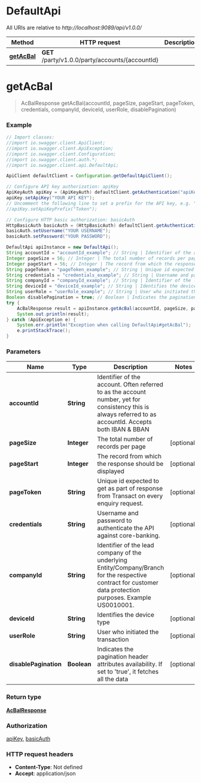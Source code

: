 # DefaultApi

All URIs are relative to *http://localhost:9089/api/v1.0.0/*

Method | HTTP request | Description
------------- | ------------- | -------------
[**getAcBal**](DefaultApi.md#getAcBal) | **GET** /party/v1.0.0/party/accounts/{accountId} | 


<a name="getAcBal"></a>
# **getAcBal**
> AcBalResponse getAcBal(accountId, pageSize, pageStart, pageToken, credentials, companyId, deviceId, userRole, disablePagination)



### Example
```java
// Import classes:
//import io.swagger.client.ApiClient;
//import io.swagger.client.ApiException;
//import io.swagger.client.Configuration;
//import io.swagger.client.auth.*;
//import io.swagger.client.api.DefaultApi;

ApiClient defaultClient = Configuration.getDefaultApiClient();

// Configure API key authorization: apiKey
ApiKeyAuth apiKey = (ApiKeyAuth) defaultClient.getAuthentication("apiKey");
apiKey.setApiKey("YOUR API KEY");
// Uncomment the following line to set a prefix for the API key, e.g. "Token" (defaults to null)
//apiKey.setApiKeyPrefix("Token");

// Configure HTTP basic authorization: basicAuth
HttpBasicAuth basicAuth = (HttpBasicAuth) defaultClient.getAuthentication("basicAuth");
basicAuth.setUsername("YOUR USERNAME");
basicAuth.setPassword("YOUR PASSWORD");

DefaultApi apiInstance = new DefaultApi();
String accountId = "accountId_example"; // String | Identifier of the account. Often referred to as the account number, yet for consistency this is always referred to as accountId. Accepts both IBAN & BBAN
Integer pageSize = 56; // Integer | The total number of records per page
Integer pageStart = 56; // Integer | The record from which the response should be displayed
String pageToken = "pageToken_example"; // String | Unique id expected to get as part of response from Transact on every enquiry request.
String credentials = "credentials_example"; // String | Username and password to authenticate the API against core-banking.
String companyId = "companyId_example"; // String | Identifier of the lead company of the underlying Entity/Company/Branch for the respective contract for customer data protection purposes. Example US0010001.
String deviceId = "deviceId_example"; // String | Identifies the device type
String userRole = "userRole_example"; // String | User who initiated the transaction
Boolean disablePagination = true; // Boolean | Indicates the pagination header attributes availability. If set to 'true', it fetches all the data
try {
    AcBalResponse result = apiInstance.getAcBal(accountId, pageSize, pageStart, pageToken, credentials, companyId, deviceId, userRole, disablePagination);
    System.out.println(result);
} catch (ApiException e) {
    System.err.println("Exception when calling DefaultApi#getAcBal");
    e.printStackTrace();
}
```

### Parameters

Name | Type | Description  | Notes
------------- | ------------- | ------------- | -------------
 **accountId** | **String**| Identifier of the account. Often referred to as the account number, yet for consistency this is always referred to as accountId. Accepts both IBAN &amp; BBAN |
 **pageSize** | **Integer**| The total number of records per page | [optional]
 **pageStart** | **Integer**| The record from which the response should be displayed | [optional]
 **pageToken** | **String**| Unique id expected to get as part of response from Transact on every enquiry request. | [optional]
 **credentials** | **String**| Username and password to authenticate the API against core-banking. | [optional]
 **companyId** | **String**| Identifier of the lead company of the underlying Entity/Company/Branch for the respective contract for customer data protection purposes. Example US0010001. | [optional]
 **deviceId** | **String**| Identifies the device type | [optional]
 **userRole** | **String**| User who initiated the transaction | [optional]
 **disablePagination** | **Boolean**| Indicates the pagination header attributes availability. If set to &#39;true&#39;, it fetches all the data | [optional]

### Return type

[**AcBalResponse**](AcBalResponse.md)

### Authorization

[apiKey](../README.md#apiKey), [basicAuth](../README.md#basicAuth)

### HTTP request headers

 - **Content-Type**: Not defined
 - **Accept**: application/json

